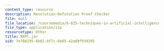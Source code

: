 ```yaml
---
content_type: resource
description: Resolution-Refutation Proof Checker
file: null
file_location: /coursemedia/6-825-techniques-in-artificial-intelligence-sma-5504-fall-2002/7e7882956b818f7cbb8542a89f939295_RRPC.jar
file_type: application/zip
resourcetype: Other
title: RRPC.jar
uid: 7e788295-6b81-8f7c-bb85-42a89f939295
---
```

